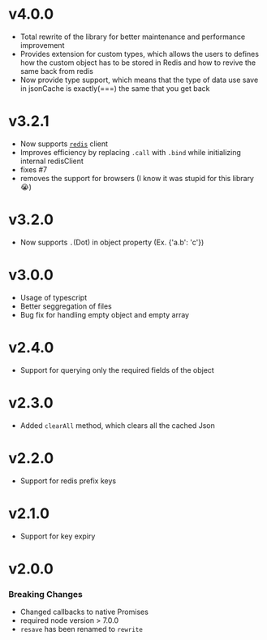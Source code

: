 # v4.0.0
* Total rewrite of the library for better maintenance and performance improvement
* Provides extension for custom types, which allows the users to defines how the custom object has to be stored in Redis and how to revive the same back from redis
* Now provide type support, which means that the type of data use save in jsonCache is exactly(===) the same that you get back

# v3.2.1
* Now supports [`redis`](https://www.npmjs.com/package/redis) client
* Improves efficiency by replacing `.call` with `.bind` while initializing internal redisClient
* fixes #7
* removes the support for browsers (I know it was stupid for this library 😭)

# v3.2.0
* Now supports `.`(Dot) in object property (Ex. {'a.b': 'c'})

# v3.0.0
* Usage of typescript
* Better seggregation of files
* Bug fix for handling empty object and empty array

# v2.4.0
* Support for querying only the required fields of the object

# v2.3.0
* Added `clearAll` method, which clears all the cached Json

# v2.2.0
* Support for redis prefix keys

# v2.1.0
* Support for key expiry

# v2.0.0
### Breaking Changes
* Changed callbacks to native Promises
* required node version > 7.0.0
* `resave` has been renamed to `rewrite`
